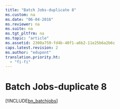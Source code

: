 ```yaml
---
title: "Batch Jobs-duplicate 8"
ms.custom: na
ms.date: "06-04-2016"
ms.reviewer: na
ms.suite: na
ms.tgt_pltfrm: na
ms.topic: "article"
ms.assetid: 2300a759-fd4b-40f1-a6b2-11e25b6a2b6c
caps.latest.revision: 2
ms.author: "edupont"
translation.priority.ht: 
  - "fi-fi"
---
```

# Batch Jobs-duplicate 8
[!INCLUDE[bn_batchjobs](../../LocalFunctionalityForMicrosoftDynamicsNav2016/Australia/includes/bn_batchjobs_md.md)]